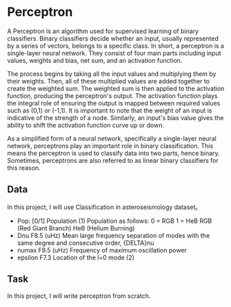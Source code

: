 # Perceptron
A Perceptron is an algorithm used for supervised learning of binary classifiers. Binary classifiers decide whether an input, usually represented by a series of vectors, belongs to a specific class. In short, a perceptron is a single-layer neural network. They consist of four main parts including input values, weights and bias, net sum, and an activation function. 

The process begins by taking all the input values and multiplying them by their weights. Then, all of these multiplied values are added together to create the weighted sum. The weighted sum is then applied to the activation function, producing the perceptron's output. The activation function plays the integral role of ensuring the output is mapped between required values such as (0,1) or (-1,1). It is important to note that the weight of an input is indicative of the strength of a node. Similarly, an input's bias value gives the ability to shift the activation function curve up or down.

As a simplified form of a neural network, specifically a single-layer neural network, perceptrons play an important role in binary classification. This means the perceptron is used to classify data into two parts, hence binary. Sometimes, perceptrons are also referred to as linear binary classifiers for this reason.

## Data
In this project, I will use Classification in asteroseismology dataset。
- Pop: [0/1] Population (1)
Population as follows:
0 = RGB
1 = HeB
RGB (Red Giant Branch)
HeB (Helium Burning)
- Dnu F8.5 (uHz) Mean large frequency separation of modes with the same degree and consecutive order, {DELTA}nu
- numax F9.5 (uHz) Frequency of maximum oscillation power
- epsilon F7.3 Location of the l=0 mode (2)

## Task
In this project, I will write perceptron from scratch.

